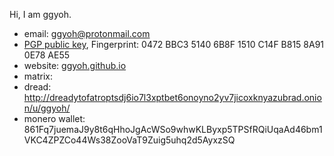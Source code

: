 Hi, I am ggyoh.

- email: ggyoh@protonmail.com
- [PGP public key](https://gist.github.com/ggyoh/7d6c8c376cc297bb8fe2cb2b82670c91), Fingerprint: 0472 BBC3 5140 6B8F 1510 C14F B815 8A91 0E78 AE55
- website: [ggyoh.github.io](https://ggyoh.github.io)
- matrix: 
- dread: http://dreadytofatroptsdj6io7l3xptbet6onoyno2yv7jicoxknyazubrad.onion/u/ggyoh/
- monero wallet: 861Fq7juemaJ9y8t6qHhoJgAcWSo9whwKLByxp5TPSfRQiUqaAd46bm1VKC4ZPZCo44Ws38ZooVaT9Zuig5uhq2d5AyxzSQ

